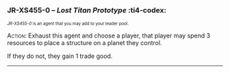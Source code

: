 ### **JR-XS455-0 – _Lost Titan Prototype_** :ti4-codex:

<sup><sub>_JR-XS455-0_ is an agent that you may add to your leader pool.</sub></sup>

<span style="font-variant:small-caps;">Action</span>: Exhaust this agent and choose a player, that player may spend 3 resources to place a structure on a planet they control.

If they do not, they gain 1 trade good.

---

